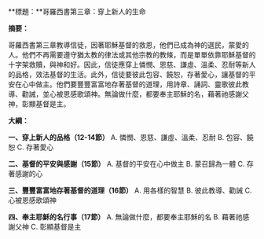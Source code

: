 **標題：**哥羅西書第三章：穿上新人的生命

**摘要：**

哥羅西書第三章教導信徒，因著耶穌基督的救恩，他們已成為神的選民，蒙愛的人。他們不再需要遵守猶太教的律法或其他宗教的教條，而是單單依靠耶穌基督的十字架救贖，與神和好。因此，信徒應穿上憐憫、恩慈、謙虛、溫柔、忍耐等新人的品格，效法基督的生活。此外，信徒要彼此包容、饒恕，存著愛心，讓基督的平安在心中做主。他們要豐豐富富地存著基督的道理，用詩章、誦詞、靈歌彼此教導、勸誡，並心被恩感歌頌神。無論做什麼，都要奉主耶穌的名，藉著祂感謝父神，彰顯基督是主。

**大綱：**

**一、穿上新人的品格（12-14節）**
    A. 憐憫、恩慈、謙虛、溫柔、忍耐
    B. 包容、饒恕
    C. 存著愛心

**二、基督的平安與感謝（15節）**
    A. 基督的平安在心中做主
    B. 蒙召歸為一體
    C. 存著感謝的心

**三、豐豐富富地存著基督的道理（16節）**
    A. 用各樣的智慧
    B. 彼此教導、勸誡
    C. 心被恩感歌頌神

**四、奉主耶穌的名行事（17節）**
    A. 無論做什麼，都要奉主耶穌的名
    B. 藉著祂感謝父神
    C. 彰顯基督是主
